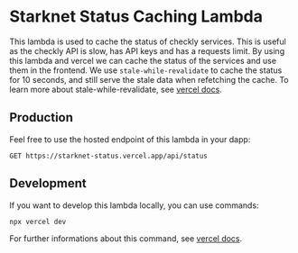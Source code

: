 Starknet Status Caching Lambda
===

This lambda is used to cache the status of checkly services. This is useful as the checkly API is slow, has API keys and has a requests limit.
By using this lambda and vercel we can cache the status of the services and use them in the frontend.
We use `stale-while-revalidate` to cache the status for 10 seconds, and still serve the stale data when refetching the cache. To learn more about stale-while-revalidate, see [vercel docs](https://vercel.com/docs/concepts/edge-network/caching#stale-while-revalidate). 

## Production

Feel free to use the hosted endpoint of this lambda in your dapp:
```
GET https://starknet-status.vercel.app/api/status
```

## Development

If you want to develop this lambda locally, you can use commands:
```
npx vercel dev
```

For further informations about this command, see [vercel docs](https://vercel.com/docs/cli#commands/dev).
